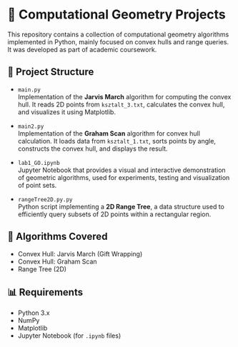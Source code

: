 # 🧭 Computational Geometry Projects

This repository contains a collection of computational geometry algorithms implemented in Python, mainly focused on convex hulls and range queries. It was developed as part of academic coursework.

## 📁 Project Structure

- `main.py`  
  Implementation of the **Jarvis March** algorithm for computing the convex hull. It reads 2D points from `ksztalt_3.txt`, calculates the convex hull, and visualizes it using Matplotlib.

- `main2.py`  
  Implementation of the **Graham Scan** algorithm for convex hull calculation. It loads data from `ksztalt_1.txt`, sorts points by angle, constructs the convex hull, and displays the result.

- `lab1_GO.ipynb`  
  Jupyter Notebook that provides a visual and interactive demonstration of geometric algorithms, used for experiments, testing and visualization of point sets.

- `rangeTree2D.py.py`  
  Python script implementing a **2D Range Tree**, a data structure used to efficiently query subsets of 2D points within a rectangular region.

## 📌 Algorithms Covered

- Convex Hull: Jarvis March (Gift Wrapping)
- Convex Hull: Graham Scan
- Range Tree (2D)

## 📊 Requirements

- Python 3.x
- NumPy
- Matplotlib
- Jupyter Notebook (for `.ipynb` files)
